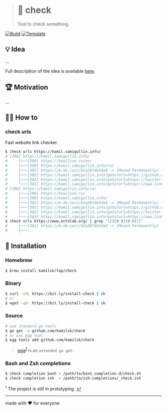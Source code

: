 > # 🔬 check
>
> Tool to check something.

[![Build][build.icon]][build.page]
[![Template][template.icon]][template.page]

## 💡 Idea

...

Full description of the idea is available [here][design.page].

## 🏆 Motivation

...

## 🤼‍♂️ How to

### check urls

Fast website link checker.

```bash
$ check urls https://kamil.samigullin.info/
# [200] https://kamil.samigullin.info/
#     ├───[200] https://howilive.ru/en/
#     ├───[200] https://kamil.samigullin.info/ru/
#     ├───[301] https://m.do.co/c/b2a387de5da4 -> (Moved Permanently) -> https://...
#     ├───[302] https://kamil.samigullin.info/goto?url=https://github.com/kamilsk -> (Found) -> https://...
#     ├───[302] https://kamil.samigullin.info/goto?url=https://twitter.com/ikamilsk -> (Found) -> https://...
#     └───[302] https://kamil.samigullin.info/goto?url=https://www.linkedin.com/in/kamilsk -> (Found) -> https://...
# [200] https://kamil.samigullin.info/ru/
#     ├───[200] https://howilive.ru/
#     ├───[200] https://kamil.samigullin.info/
#     ├───[301] https://m.do.co/c/b2a387de5da4 -> (Moved Permanently) -> https://...
#     ├───[302] https://kamil.samigullin.info/goto?url=https://github.com/kamilsk -> (Found) -> https://...
#     ├───[302] https://kamil.samigullin.info/goto?url=https://twitter.com/ikamilsk -> (Found) -> https://...
#     └───[302] https://kamil.samigullin.info/goto?url=https://www.linkedin.com/in/kamilsk -> (Found) -> https://...
$ check urls https://www.octolab.org/ | grep '\[3[0-9][0-9]\]'
#     ├───[301] https://m.do.co/c/b2a387de5da4 -> (Moved Permanently) -> https://...
#     ├───...
```

## 🧩 Installation

### Homebrew

```bash
$ brew install kamilsk/tap/check
```

### Binary

```bash
$ curl -sSL https://bit.ly/install-check | sh
# or
$ wget -qO- https://bit.ly/install-check | sh
```

### Source

```bash
# use standard go tools
$ go get -u github.com/kamilsk/check
# or use egg tool
$ egg tools add github.com/kamilsk/check
```

> [egg][]<sup id="anchor-egg">[1](#egg)</sup> is an `extended go get`.

### Bash and Zsh completions

```bash
$ check completion bash > /path/to/bash_completion.d/check.sh
$ check completion zsh  > /path/to/zsh-completions/_check.zsh
```

<sup id="egg">1</sup> The project is still in prototyping. [↩](#anchor-egg)

---

made with ❤️ for everyone

[build.page]:       https://travis-ci.org/kamilsk/check
[build.icon]:       https://travis-ci.org/kamilsk/check.svg?branch=master
[design.page]:      https://www.notion.so/33715348cc114ea79dd350a25d16e0b0?r=0b753cbf767346f5a6fd51194829a2f3
[promo.page]:       https://github.com/kamilsk/check
[template.page]:    https://github.com/octomation/go-tool
[template.icon]:    https://img.shields.io/badge/template-go--tool-blue

[egg]:              https://github.com/kamilsk/egg

